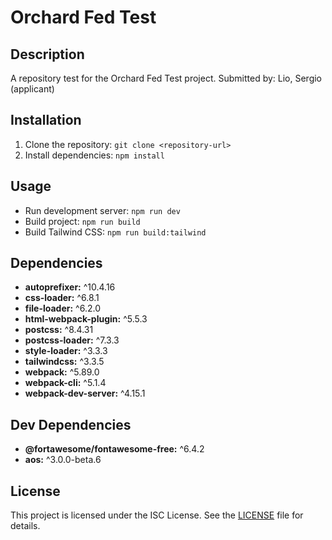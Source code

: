 # Orchard Fed Test

## Description

A repository test for the Orchard Fed Test project. Submitted by: Lio, Sergio (applicant)

## Installation

1. Clone the repository: `git clone <repository-url>`
2. Install dependencies: `npm install`

## Usage

- Run development server: `npm run dev`
- Build project: `npm run build`
- Build Tailwind CSS: `npm run build:tailwind`

## Dependencies

- **autoprefixer:** ^10.4.16
- **css-loader:** ^6.8.1
- **file-loader:** ^6.2.0
- **html-webpack-plugin:** ^5.5.3
- **postcss:** ^8.4.31
- **postcss-loader:** ^7.3.3
- **style-loader:** ^3.3.3
- **tailwindcss:** ^3.3.5
- **webpack:** ^5.89.0
- **webpack-cli:** ^5.1.4
- **webpack-dev-server:** ^4.15.1

## Dev Dependencies

- **@fortawesome/fontawesome-free:** ^6.4.2
- **aos:** ^3.0.0-beta.6

## License

This project is licensed under the ISC License. See the [LICENSE](LICENSE) file for details.
